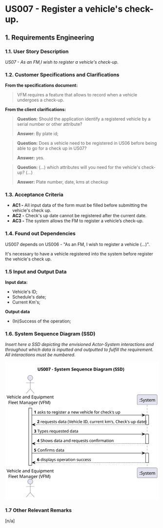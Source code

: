 # US007 - Register a vehicle's check-up.


## 1. Requirements Engineering
### 1.1. User Story Description

_US07 - As an FM,I wish to register a vehicle's check-up._

### 1.2. Customer Specifications and Clarifications 
**From the specifications document:**
> VFM requires a feature that allows to record when a vehicle undergoes a check-up.

**From the client clarifications:**

> **Question:** Should the application identify a registered vehicle by a serial number or other attribute?
>
> **Answer:** By plate id;

> **Question:** Does a vehicle need to be registered in US06 before being able to go for a check up in US07?
> 
>  **Answer:** yes.

> **Question:** (...) which attributes will you need for the vehicle's check-up? (...)
>
> **Answer:** Plate number, date, kms at checkup

### 1.3. Acceptance Criteria

* **AC1 -** All input data of the form must be filled before submitting the vehicle's check up.
* **AC2 -** Check's up date cannot be registered after the current date.
* **AC3 -** The system allows the FM to register a vehicle’s check-up.

### 1.4. Found out Dependencies

US007 depends on US006 - "As an FM, I wish to register a vehicle (...)".

It's necessary to have a vehicle registered into the system 
before register the vehicle's check up.

### 1.5 Input and Output Data

**Input data:**
  * Vehicle's ID;
  * Schedule's date;
  * Current Km's;

**Output data**
* (In)Success of the operation;



### 1.6. System Sequence Diagram (SSD)

_Insert here a SSD depicting the envisioned Actor-System interactions and throughout which data is inputted and outputted to fulfill the requirement. All interactions must be numbered._

![us007-system-sequence-diagram-alternative-one.svg](svg%2Fus007-system-sequence-diagram-alternative-one.svg)

### 1.7 Other Relevant Remarks
 [n/a]